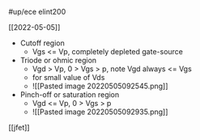 #up/ece elint200

[[2022-05-05]]

- Cutoff region
	- Vgs <= Vp, completely depleted gate-source
- Triode or ohmic region
	- Vgd > Vp, 0 > Vgs > p, note Vgd always <= Vgs
	- for small value of Vds
	- ![[Pasted image 20220505092545.png]]
- Pinch-off or saturation region
	- Vgd <= Vp, 0 > Vgs > p
	- ![[Pasted image 20220505092935.png]]

[[jfet]]

